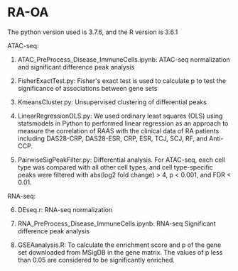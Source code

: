 # RA-OA

The python version used is 3.7.6, and the R version is 3.6.1

ATAC-seq:

1. ATAC_PreProcess_Disease_ImmuneCells.ipynb: ATAC-seq normalization and significant difference peak analysis

2. FisherExactTest.py: Fisher's exact test is used to calculate p to test the significance of associations between gene sets

3. KmeansCluster.py: Unsupervised clustering of differential peaks 

4. LinearRegressionOLS.py: We used ordinary least squares (OLS) using statsmodels in Python to performed linear regression as an approach to measure the correlation of RAAS with the clinical data of RA patients including DAS28-CRP, DAS28-ESR, CRP, ESR, TCJ, SCJ, RF, and Anti-CCP. 

5. PairwiseSigPeakFilter.py: Differential analysis. For ATAC-seq, each cell type was compared with all other cell types, and cell type-specific peaks were filtered with abs(log2 fold change) > 4, p < 0.001, and FDR < 0.01. 

RNA-seq:

6. DEseq.r: RNA-seq normalization

7. RNA_PreProcess_Disease_ImmuneCells.ipynb: RNA-seq Significant difference peak analysis

8. GSEAanalysis.R: To calculate the enrichment score and p of the gene set downloaded from MSigDB in the gene matrix. The values of p less than 0.05 are considered to be significantly enriched. 
